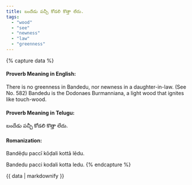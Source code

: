 ```yaml
---
title: బందేడు పచ్చీ కోడలి కొత్తా లేదు.
tags:
  - "wood"
  - "see"
  - "newness"
  - "law"
  - "greenness"
---
```


{% capture data %}
#### Proverb Meaning in English:
There is no greenness in Bandedu, nor newness in a daughter-in-law.
(See No. 582)
Bandedu is the Dodonaes Burmanniana, a light wood that ignites like touch-wood.

#### Proverb Meaning in Telugu:
బందేడు పచ్చీ కోడలి కొత్తా లేదు.

#### Romanization:
Bandēḍu paccī kōḍali kottā lēdu.

Bandedu pacci kodali kotta ledu.
{% endcapture %}

{{ data | markdownify }}

